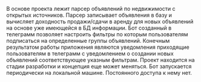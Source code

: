 В основе проекта лежит парсер объявлений по недвижимости с открытых источников. Парсер записывает объявления в базу и вычисляет доходность продажи/сдачи в аренду для новых объявлений на основе уже имеющейся в БД информации. Бот созданный в телеграмм позволяет настроить фильтры по которым пользователям подписаться на определенные группы объявлений. Конечным результатом работы приложения являются уведомления приходящие пользователям в телеграмм с уведомлением о создании новых объявлений соответствующее указным фильтрам. Проект находится на стадии разработки и концепция еще может меняться. Бот запускается периодически на локальной машине. Постоянного доступа к нему нет.